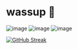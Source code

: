 # wassup 🤙

![image]({https://img.shields.io/badge/C-00599C?style=for-the-badge&logo=c&logoColor=white})
![image]({https://img.shields.io/badge/Arduino_IDE-00979D?style=for-the-badge&logo=arduino&logoColor=white})
![image]({https://img.shields.io/badge/Discord-5865F2?style=for-the-badge&logo=discord&logoColor=white})

[![GitHub Streak](http://github-readme-streak-stats.herokuapp.com?user=David35k&theme=github-dark&hide_border=true&background=161B22)](https://git.io/streak-stats)
